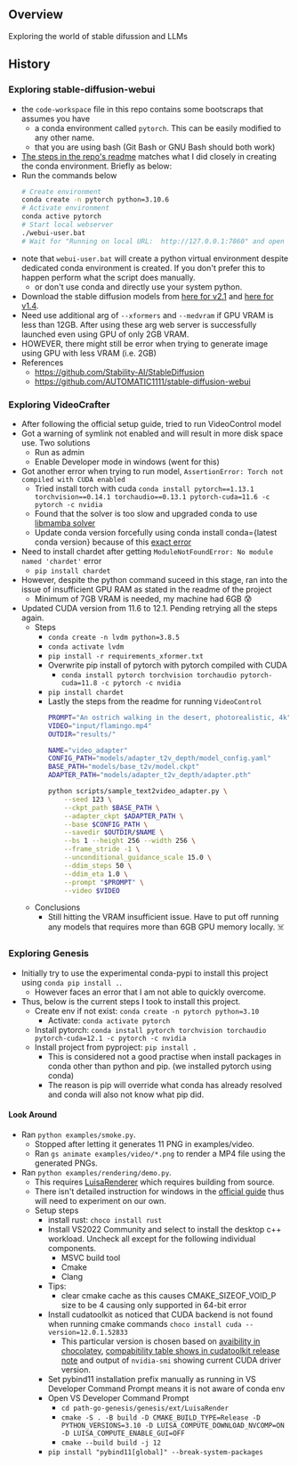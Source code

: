 ## Overview

Exploring the world of stable difussion and LLMs

## History

### Exploring stable-diffusion-webui
- the `code-workspace` file in this repo contains some bootscraps that assumes you have 
    - a conda environment called `pytorch`. This can be easily modified to any other name.
    - that you are using bash (Git Bash or GNU Bash should both work)
- [The steps in the repo's readme](https://github.com/AUTOMATIC1111/stable-diffusion-webui/wiki/Install-and-Run-on-NVidia-GPUs#alternative-installation-on-windows-using-conda) matches what I did closely in creating the conda environment. Briefly as below:
- Run the commands below
    ```bash
    # Create environment
    conda create -n pytorch python=3.10.6
    # Activate environment
    conda active pytorch
    # Start local webserver
    ./webui-user.bat
    # Wait for "Running on local URL:  http://127.0.0.1:7860" and open that URI.
    ```
- note that `webui-user.bat` will create a python virtual environment despite dedicated conda environment is created. If you don't prefer this to happen perform what the script does manually. 
    - or don't use conda and directly use your system python.
- Download the stable diffusion models from [here for v2.1](https://huggingface.co/stabilityai/stable-diffusion-2-1) and [here for v1.4](https://drive.yerf.org/wl/?id=EBfTrmcCCUAGaQBXVIj5lJmEhjoP1tgl).
- Need use additional arg of `--xformers` and `--medvram` if GPU VRAM is less than 12GB. After using these arg web server is successfully launched even using GPU of only 2GB VRAM.
- HOWEVER, there might still be error when trying to generate image using GPU with less VRAM (i.e. 2GB)
- References
    - https://github.com/Stability-AI/StableDiffusion
    - https://github.com/AUTOMATIC1111/stable-diffusion-webui

### Exploring VideoCrafter
- After following the official setup guide, tried to run VideoControl model
- Got a warning of symlink not enabled and will result in more disk space use. Two solutions
    - Run as admin
    - Enable Developer mode in windows (went for this)
- Got another error when trying to run model, `AssertionError: Torch not compiled with CUDA enabled`
    - Tried install torch with cuda `conda install pytorch==1.13.1 torchvision==0.14.1 torchaudio==0.13.1 pytorch-cuda=11.6 -c pytorch -c nvidia`
    - Found that the solver is too slow and upgraded conda to use [libmamba solver](https://conda.github.io/conda-libmamba-solver/faq/)
    - Update conda version forcefully using conda install conda={latest conda version} because of this [exact error](https://github.com/conda/conda/issues/8269)
- Need to install chardet after getting `ModuleNotFoundError: No module named 'chardet'` error
    - `pip install chardet`
- However, despite the python command suceed in this stage, ran into the issue of insufficient GPU RAM as stated in the readme of the project
    - Minimum of 7GB VRAM is needed, my machine had 6GB 😰
- Updated CUDA version from 11.6 to 12.1. Pending retrying all the steps again.
    - Steps
        - `conda create -n lvdm python=3.8.5`
        - `conda activate lvdm`
        - `pip install -r requirements_xformer.txt`
        - Overwrite pip install of pytorch with pytorch compiled with CUDA
            - `conda install pytorch torchvision torchaudio pytorch-cuda=11.8 -c pytorch -c nvidia`
        - `pip install chardet`
        - Lastly the steps from the readme for running `VideoControl`
            ```bash
            PROMPT="An ostrich walking in the desert, photorealistic, 4k"
            VIDEO="input/flamingo.mp4"
            OUTDIR="results/"

            NAME="video_adapter"
            CONFIG_PATH="models/adapter_t2v_depth/model_config.yaml"
            BASE_PATH="models/base_t2v/model.ckpt"
            ADAPTER_PATH="models/adapter_t2v_depth/adapter.pth"

            python scripts/sample_text2video_adapter.py \
                --seed 123 \
                --ckpt_path $BASE_PATH \
                --adapter_ckpt $ADAPTER_PATH \
                --base $CONFIG_PATH \
                --savedir $OUTDIR/$NAME \
                --bs 1 --height 256 --width 256 \
                --frame_stride -1 \
                --unconditional_guidance_scale 15.0 \
                --ddim_steps 50 \
                --ddim_eta 1.0 \
                --prompt "$PROMPT" \
                --video $VIDEO
            ```
    - Conclusions
        - Still hitting the VRAM insufficient issue. Have to put off running any models that requires more than 6GB GPU memory locally. ☠️

### Exploring Genesis
- Initially try to use the experimental conda-pypi to install this project using `conda pip install .`.
    - However faces an error that I am not able to quickly overcome.
- Thus, below is the current steps I took to install this project.
    - Create env if not exist: `conda create -n pytorch python=3.10`
        - Activate: `conda activate pytorch`
    - Install pytorch: `conda install pytorch torchvision torchaudio pytorch-cuda=12.1 -c pytorch -c nvidia`
    - Install project from pyproject: `pip install .`
        - This is considered not a good practise when install packages in conda other than python and pip. (we installed pytorch using conda)
        - The reason is pip will override what conda has already resolved and conda will also not know what pip did. 

#### Look Around
- Ran `python examples/smoke.py`.
    - Stopped after letting it generates 11 PNG in examples/video.
    - Ran `gs animate examples/video/*.png` to render a MP4 file using the generated PNGs.
- Ran `python examples/rendering/demo.py`.
    - This requires [LuisaRenderer](https://github.com/LuisaGroup/LuisaRender/blob/next/BUILD.md) which requires building from source.
    - There isn't detailed instruction for windows in the [official guide](https://genesis-world.readthedocs.io/en/latest/user_guide/overview/installation.html#get-luisarender) thus will need to experiment on our own.
    - Setup steps
        - install rust: `choco install rust`
        - Install VS2022 Community and select to install the desktop c++ workload. Uncheck all except for the following individual components.
            - MSVC build tool
            - Cmake
            - Clang
        - Tips:
            - clear cmake cache as this causes CMAKE_SIZEOF_VOID_P size to be 4 causing only supported in 64-bit error
        - Install cudatoolkit as noticed that CUDA backend is not found when running cmake commands `choco install cuda --version=12.0.1.52833`
            - This particular version is chosen based on [avaibility in chocolatey](https://community.chocolatey.org/packages/cuda/12.0.1.52833), [compabitility table shows in cudatoolkit release note](https://docs.nvidia.com/cuda/cuda-toolkit-release-notes/index.html) and output of `nvidia-smi` showing current CUDA driver version.
        - Set pybind11 installation prefix manually as running in VS Developer Command Prompt means it is not aware of conda env
        - Open VS Developer Command Prompt
            - `cd path-go-genesis/genesis/ext/LuisaRender`
            - `cmake -S . -B build -D CMAKE_BUILD_TYPE=Release -D PYTHON_VERSIONS=3.10 -D LUISA_COMPUTE_DOWNLOAD_NVCOMP=ON -D LUISA_COMPUTE_ENABLE_GUI=OFF`
            - `cmake --build build -j 12`
        - `pip install "pybind11[global]" --break-system-packages`
